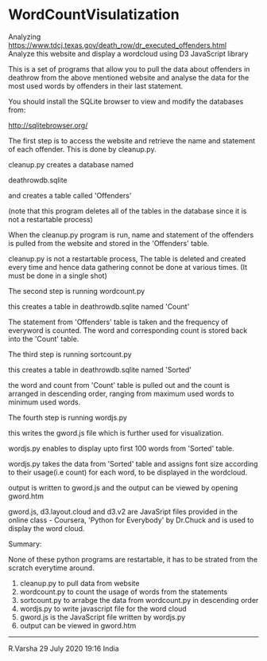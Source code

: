 # WordCountVisulatization
Analyzing https://www.tdcj.texas.gov/death_row/dr_executed_offenders.html   
Analyze this website and display a wordcloud using D3 JavaScript library

This is a set of programs that allow you to pull the data about offenders in deathrow
from the above mentioned website and analyse the data for the most used words
by offenders in their last statement.

You should install the SQLite browser to view and modify the databases from:

http://sqlitebrowser.org/

The first step is to access the website and retrieve the name and statement of
each offender. This is done by cleanup.py.

cleanup.py creates a database named 

deathrowdb.sqlite

and creates a table called 'Offenders'

(note that this program deletes all of the tables in the database since
it is not a restartable process)

When the cleanup.py program is run, name and statement of the offenders is pulled from
the website and stored in the 'Offenders' table.

cleanup.py is not a restartable process, The table is deleted and created every time and
hence data gathering connot be done at various times. (It must be done in a single shot)

The second step is running wordcount.py

this creates a table in deathrowdb.sqlite named 'Count'

The statement from 'Offenders' table is taken and the frequency of everyword is counted.
The word and corresponding count is stored back into the 'Count' table.

The third step is running sortcount.py

this creates a table in deathrowdb.sqlite named 'Sorted'

the word and count from 'Count' table is pulled out and the count is arranged in
descending order, ranging from maximum used words to minimum used words.

The fourth step is running wordjs.py

this writes the gword.js file which is further used for visualization.

wordjs.py enables to display upto first 100 words from 'Sorted' table.

wordjs.py takes the data from 'Sorted' table and assigns font size according to
their usage(i.e count) for each word, to be displayed in the wordcloud.

output is written to gword.js and the output can be viewed by opening gword.htm

gword.js, d3.layout.cloud and d3.v2 are JavaSript files provided in the online class - Coursera,
'Python for Everybody' by Dr.Chuck and is used to display the word cloud.

Summary:

None of these python programs are restartable, it has to be strated from the scratch
everytime around.

1. cleanup.py to pull data from website
2. wordcount.py to count the usage of words from the statements
3. sortcount.py to arrabge the data from wordcount.py in descending order
4. wordjs.py to write javascript file for the word cloud
5. gword.js is the JavaScript file written by wordjs.py
6. output can be viewed in gword.htm


--------
R.Varsha 29 July 2020 19:16 India

                               





